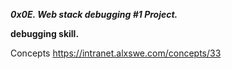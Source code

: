 ***0x0E. Web stack debugging #1 Project.***

****debugging skill.****

Concepts
https://intranet.alxswe.com/concepts/33

